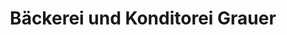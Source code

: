 ---
title: "Bäckerei und Konditorei Grauer"
url: /langelsheim/baeckerei-und-konditorei-grauer/
shop: Bäckerei
---